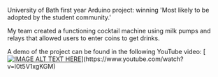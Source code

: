 University of Bath first year Arduino project: winning 'Most likely to be adopted by the student community.'

My team created a functioning cocktail machine using milk pumps and relays that allowed users to enter coins to get drinks.

A demo of the project can be found in the following YouTube video: 
[[![IMAGE ALT TEXT HERE](https://img.youtube.com/vi/l0t5V1xgKGM/0.jpg)]([https://www.youtube.com/watch?v=YOUTUBE_VIDEO_ID_HERE](https://www.youtube.com/watch?v=l0t5V1xgKGM))](https://www.youtube.com/watch?v=l0t5V1xgKGM)

